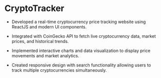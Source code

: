 # CryptoTracker

* Developed a real-time cryptocurrency price tracking website using ReactJS and modern UI components.

* Integrated with CoinGecko API to fetch live cryptocurrency data, market prices, and historical trends.

* Implemented interactive charts and data visualization to display price movements and market analytics.

* Created responsive design with search functionality allowing users to track multiple cryptocurrencies simultaneously.
